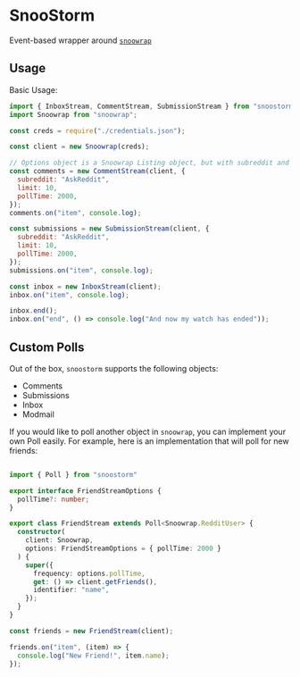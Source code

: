 # SnooStorm

Event-based wrapper around [`snoowrap`](https://npm.im/snoowrap)

## Usage

Basic Usage:

```javascript
import { InboxStream, CommentStream, SubmissionStream } from "snoostorm";
import Snoowrap from "snoowrap";

const creds = require("./credentials.json");

const client = new Snoowrap(creds);

// Options object is a Snoowrap Listing object, but with subreddit and pollTime options
const comments = new CommentStream(client, {
  subreddit: "AskReddit",
  limit: 10,
  pollTime: 2000,
});
comments.on("item", console.log);

const submissions = new SubmissionStream(client, {
  subreddit: "AskReddit",
  limit: 10,
  pollTime: 2000,
});
submissions.on("item", console.log);

const inbox = new InboxStream(client);
inbox.on("item", console.log);

inbox.end();
inbox.on("end", () => console.log("And now my watch has ended"));
```

## Custom Polls

Out of the box, `snoostorm` supports the following objects:

- Comments
- Submissions
- Inbox
- Modmail

If you would like to poll another object in `snoowrap`, you can implement your own Poll easily. For example, here is an implementation that will poll for new friends:

```TypeScript

import { Poll } from "snoostorm"

export interface FriendStreamOptions {
  pollTime?: number;
}

export class FriendStream extends Poll<Snoowrap.RedditUser> {
  constructor(
    client: Snoowrap,
    options: FriendStreamOptions = { pollTime: 2000 }
  ) {
    super({
      frequency: options.pollTime,
      get: () => client.getFriends(),
      identifier: "name",
    });
  }
}

const friends = new FriendStream(client);

friends.on("item", (item) => {
  console.log("New Friend!", item.name);
});


```
